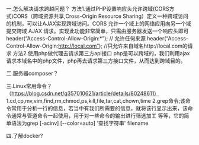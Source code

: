 一.怎么解决请求跨越问题？
  方法1.通过PHP设置响应头允许跨域(CORS方式)CORS（跨域资源共享,Cross-Origin Resource Sharing）定义一种跨域访问的机制，可以让AJAX实现跨域访问。CORS     允许一个域上的网络应用向另一个域提交跨域 AJAX 请求。实现此功能非常简单，只需由服务器发送一个响应头即可
  header(“Access-Control-Allow-Origin:*”); // 允许任何来源
  header(“Access-Control-Allow-Origin:http://local.com”); //只允许来自域名http://local.com的请求
  方法2.使用php做代理去请求第三方api接口
  php是可以跨域的，我们利用ajax请求本域名中的php文件，php再去请求第三方接口文件，从而达到跨域目的。
  
二.服务器composer？

三.Linux常用命令？（https://blog.csdn.net/q357010621/article/details/80248611）
  1.cd,cp,mv,vim,find,rm,chmod,ps,kill,file,tar,cat,chown,time
  2.grep命令;该命令常用于分析一行的信息，若当中有我们所需要的信息，就将该行显示出来，该命令通常与管道命令一起使用，用于对一些命令的输出进行筛选加工   等等，它的简单语法为grep [-acinv] [--color=auto] '查找字符串' filename 
  
四.了解docker?
